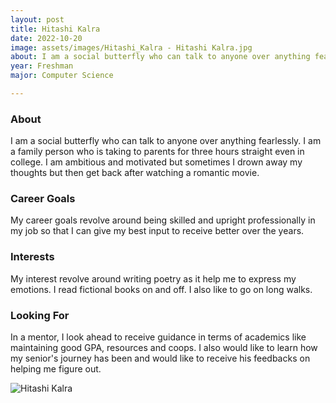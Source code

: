 ```yaml
---
layout: post
title: Hitashi Kalra 
date: 2022-10-20
image: assets/images/Hitashi_Kalra - Hitashi Kalra.jpg
about: I am a social butterfly who can talk to anyone over anything fearlessly. I am a family person who is taking to parents for three hours straight even in college. I am ambitious and motivated but sometimes I drown away my thoughts but then get back after watching a romantic movie.
year: Freshman
major: Computer Science 

---
```


### About

I am a social butterfly who can talk to anyone over anything fearlessly. I am a family person who is taking to parents for three hours straight even in college. I am ambitious and motivated but sometimes I drown away my thoughts but then get back after watching a romantic movie.

### Career Goals

My career goals revolve around being skilled and upright professionally in my job so that I can give my best input to receive better over the years.

### Interests

My interest revolve around writing poetry as it help me to express my emotions. I read fictional books on and off. I also like to go on long walks.

### Looking For

In a mentor, I look ahead to receive guidance in terms of academics like maintaining good GPA, resources and coops. I also would like to learn how my senior's journey has been and would like to receive his feedbacks on helping me figure out.

<div class="text-center my-5">
    <img src="https://sase-drexel.github.io/mentorship-2021/assets/images/Hitashi_Kalra - Hitashi Kalra.jpg" alt="Hitashi Kalra" class="rounded post-img" />
</div>

